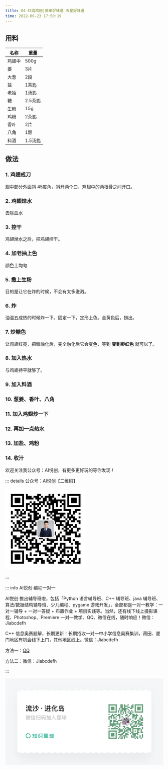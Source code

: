 ```yaml
---
title: 04-红烧鸡翅|简单好味道 五星好味道
time: 2022-06-23 17:50:19
---
```


## 用料

| 名称   | 重量    |
| ------ | ------- |
| 鸡翅中 | 500g    |
| 姜     | 3片     |
| 大葱   | 2段     |
| 盐     | 1茶匙   |
| 老抽   | 1汤匙   |
| 糖     | 2.5茶匙 |
| 生粉   | 15g     |
| 鸡粉   | 2茶匙   |
| 香叶   | 2片     |
| 八角   | 1颗     |
| 料酒   | 1.5汤匙 |

## 做法

### 1. 鸡翅戒刀

翅中部分外面斜 45度角，斜开两个口，鸡翅中的两根骨之间开口。

### 2. 鸡翅焯水

去除血水

### 3. 控干

鸡翅焯水之后，把鸡翅控干。

### 4. 加老抽上色

颜色上均匀

### 5. 撒上生粉

目的是让它在炸的时候，不会有太多迸溅。

### 6. 炸

油温五成热的时候炸一下。固定一下，定形上色。金黄色后，捞出。

### 7. 炒糖色

让鸡翅红亮，把糖融化后，完全融化后它会变色，等到 **变到枣红色** 就可以了。

### 8. 加入热水

与鸡翅持平就够了。

### 9. 加入料酒

### 10. 葱姜、香叶、八角

### 11. 加入鸡翅炒一下

### 12. 再加一点热水

### 13. 加盐、鸡粉

### 14. 收汁



欢迎关注我公众号：AI悦创，有更多更好玩的等你发现！

::: details 公众号：AI悦创【二维码】

![](/gzh.jpg)

:::

::: info AI悦创·编程一对一

AI悦创·推出辅导班啦，包括「Python 语言辅导班、C++ 辅导班、java 辅导班、算法/数据结构辅导班、少儿编程、pygame 游戏开发」，全部都是一对一教学：一对一辅导 + 一对一答疑 + 布置作业 + 项目实践等。当然，还有线下线上摄影课程、Photoshop、Premiere 一对一教学、QQ、微信在线，随时响应！微信：Jiabcdefh

C++ 信息奥赛题解，长期更新！长期招收一对一中小学信息奥赛集训，莆田、厦门地区有机会线下上门，其他地区线上。微信：Jiabcdefh

方法一：[QQ](http://wpa.qq.com/msgrd?v=3&uin=1432803776&site=qq&menu=yes)

方法二：微信：Jiabcdefh

:::

![](/zsxq.jpg)





